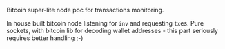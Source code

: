 Bitcoin super-lite node poc for transactions monitoring.

In house built bitcoin node listening for `inv` and requesting `tx`es.
Pure sockets, with bitcoin lib for decoding wallet addresses - this part seriously requires better handling ;-)
